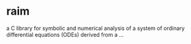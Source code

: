 # raim
a C library for symbolic and numerical analysis of a system of ordinary differential equations (ODEs) derived from a …
